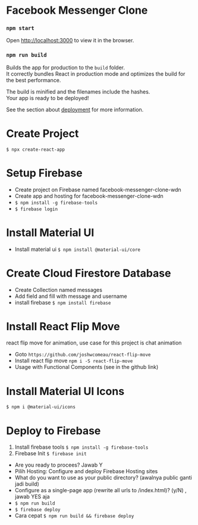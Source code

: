 # Facebook Messenger Clone

### `npm start`

Open [http://localhost:3000](http://localhost:3000) to view it in the browser.

### `npm run build`

Builds the app for production to the `build` folder.<br />
It correctly bundles React in production mode and optimizes the build for the best performance.

The build is minified and the filenames include the hashes.<br />
Your app is ready to be deployed!

See the section about [deployment](https://facebook.github.io/create-react-app/docs/deployment) for more information.

# Create Project
`$ npx create-react-app`

# Setup Firebase
- Create project on Firebase named facebook-messenger-clone-wdn
- Create app and hosting for facebook-messenger-clone-wdn
- `$ npm install -g firebase-tools`
- `$ firebase login`

# Install Material UI
- Install material ui
`$ npm install @material-ui/core`

# Create Cloud Firestore Database
- Create Collection named messages
- Add field and fill with message and username
- install firebase `$ npm install firebase`

# Install React Flip Move
react flip move for animation, use case for this project is chat animation
-  Goto
`https://github.com/joshwcomeau/react-flip-move`
- Install react flip move
`npm i -S react-flip-move`
- Usage with Functional Components (see in the github link)

# Install Material UI Icons
`$ npm i @material-ui/icons`

# Deploy to Firebase
1. Install firebase tools
`$ npm install -g firebase-tools`
2. Firebase Init
`$ firebase init`
- Are you ready to procees? Jawab Y
- Pilih Hosting: Configure and deploy Firebase Hosting sites
- What do you want to use as your public directory? (awalnya public ganti jadi build)
- Configure as a single-page app (rewrite all urls to /index.html)? (y/N) , jawab YES aja
- `$ npm run build`
- `$ firebase deploy`
- Cara cepat `$ npm run build && firebase deploy`
